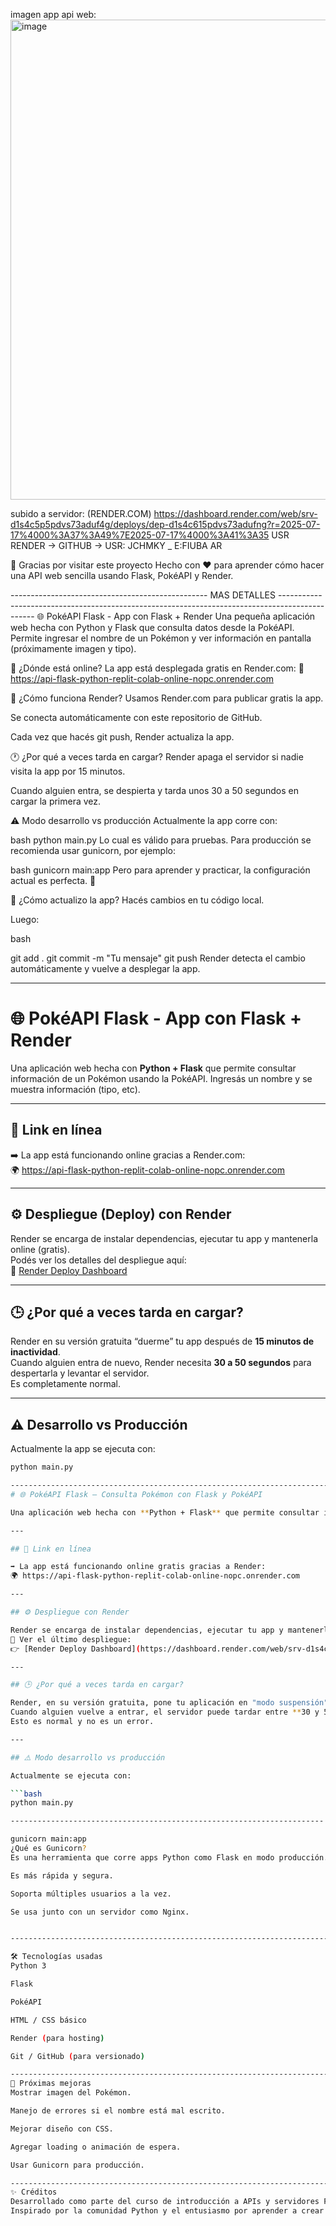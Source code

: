 imagen app api web: <img width="1366" height="768" alt="image" src="https://github.com/user-attachments/assets/029854af-e123-4216-a28f-5a31931bb1b6" />

subido a servidor: (RENDER.COM) https://dashboard.render.com/web/srv-d1s4c5p5pdvs73aduf4g/deploys/dep-d1s4c615pdvs73adufng?r=2025-07-17%4000%3A37%3A49%7E2025-07-17%4000%3A41%3A35 
USR RENDER -> GITHUB -> USR: JCHMKY _ E:FIUBA AR

🚀 Gracias por visitar este proyecto
Hecho con ❤️ para aprender cómo hacer una API web sencilla usando Flask, PokéAPI y Render.

------------------------------------------------- MAS DETALLES -----------------------------------------------------------------------------------------------
🌐 PokéAPI Flask - App con Flask + Render
Una pequeña aplicación web hecha con Python y Flask que consulta datos desde la PokéAPI. Permite ingresar el nombre de un Pokémon y ver información en pantalla (próximamente imagen y tipo).

🚀 ¿Dónde está online?
La app está desplegada gratis en Render.com:
🔗 https://api-flask-python-replit-colab-online-nopc.onrender.com


🔧 ¿Cómo funciona Render?
Usamos Render.com para publicar gratis la app.

Se conecta automáticamente con este repositorio de GitHub.

Cada vez que hacés git push, Render actualiza la app.

🕐 ¿Por qué a veces tarda en cargar?
Render apaga el servidor si nadie visita la app por 15 minutos.

Cuando alguien entra, se despierta y tarda unos 30 a 50 segundos en cargar la primera vez.

⚠️ Modo desarrollo vs producción
Actualmente la app corre con:

bash
python main.py
Lo cual es válido para pruebas.
Para producción se recomienda usar gunicorn, por ejemplo:

bash
gunicorn main:app
Pero para aprender y practicar, la configuración actual es perfecta. 💪

🔄 ¿Cómo actualizo la app?
Hacés cambios en tu código local.

Luego:

bash

git add .
git commit -m "Tu mensaje"
git push
Render detecta el cambio automáticamente y vuelve a desplegar la app.

---------------------------------------------------------------------------------------------------------------------------------------------------------

# 🌐 PokéAPI Flask - App con Flask + Render

Una aplicación web hecha con **Python + Flask** que permite consultar información de un Pokémon usando la PokéAPI. Ingresás un nombre y se muestra información (tipo, etc).

---

## 🔗 Link en línea

➡️ La app está funcionando online gracias a Render.com:  
🌍 https://api-flask-python-replit-colab-online-nopc.onrender.com

---

## ⚙️ Despliegue (Deploy) con Render

Render se encarga de instalar dependencias, ejecutar tu app y mantenerla online (gratis).  
Podés ver los detalles del despliegue aquí:  
📄 [Render Deploy Dashboard](https://dashboard.render.com/web/srv-d1s4c5p5pdvs73aduf4g/deploys/dep-d1s4c615pdvs73adufng)

---

## 🕒 ¿Por qué a veces tarda en cargar?

Render en su versión gratuita “duerme” tu app después de **15 minutos de inactividad**.  
Cuando alguien entra de nuevo, Render necesita **30 a 50 segundos** para despertarla y levantar el servidor.  
Es completamente normal.

---

## ⚠️ Desarrollo vs Producción

Actualmente la app se ejecuta con:

```bash
python main.py

----------------------------------------------------------------------------------------------
# 🌐 PokéAPI Flask – Consulta Pokémon con Flask y PokéAPI

Una aplicación web hecha con **Python + Flask** que permite consultar información de un Pokémon usando la [PokéAPI](https://pokeapi.co/). Ingresás un nombre y se muestra información como su tipo, estadísticas, etc.

---

## 🔗 Link en línea

➡️ La app está funcionando online gratis gracias a Render:  
🌍 https://api-flask-python-replit-colab-online-nopc.onrender.com

---

## ⚙️ Despliegue con Render

Render se encarga de instalar dependencias, ejecutar tu app y mantenerla online.  
📄 Ver el último despliegue:  
👉 [Render Deploy Dashboard](https://dashboard.render.com/web/srv-d1s4c5p5pdvs73aduf4g/deploys/dep-d1s4c615pdvs73adufng)

---

## 🕒 ¿Por qué a veces tarda en cargar?

Render, en su versión gratuita, pone tu aplicación en "modo suspensión" si no recibe visitas durante unos **15 minutos**.  
Cuando alguien vuelve a entrar, el servidor puede tardar entre **30 y 50 segundos** en "despertar".  
Esto es normal y no es un error.

---

## ⚠️ Modo desarrollo vs producción

Actualmente se ejecuta con:

```bash
python main.py

----------------------------------------------------------------------

gunicorn main:app
¿Qué es Gunicorn?
Es una herramienta que corre apps Python como Flask en modo producción.

Es más rápida y segura.

Soporta múltiples usuarios a la vez.

Se usa junto con un servidor como Nginx.


-----------------------------------------------------------------------------------

🛠️ Tecnologías usadas
Python 3

Flask

PokéAPI

HTML / CSS básico

Render (para hosting)

Git / GitHub (para versionado)

----------------------------------------------------------------------------------
🚧 Próximas mejoras
Mostrar imagen del Pokémon.

Manejo de errores si el nombre está mal escrito.

Mejorar diseño con CSS.

Agregar loading o animación de espera.

Usar Gunicorn para producción.

--------------------------------------------------------------------------------
✨ Créditos
Desarrollado como parte del curso de introducción a APIs y servidores Flask con Render.
Inspirado por la comunidad Python y el entusiasmo por aprender a crear proyectos reales.
